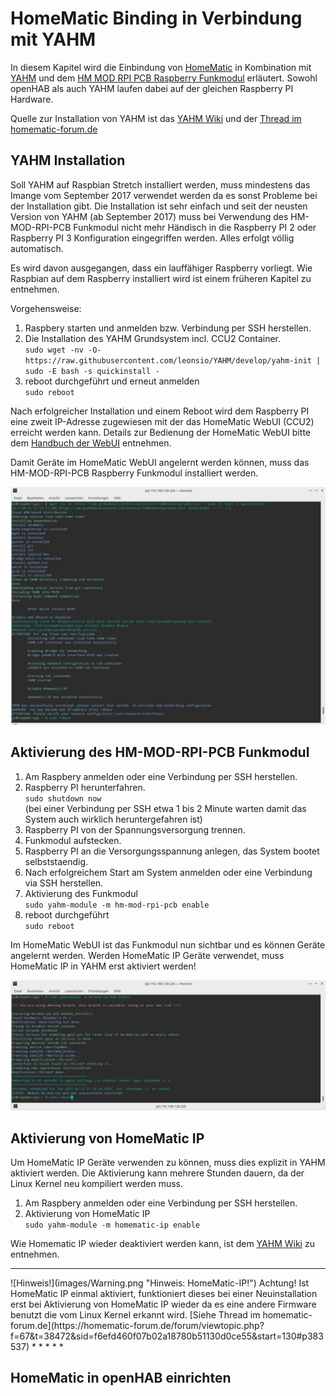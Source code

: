HomeMatic Binding in Verbindung mit YAHM
========================================

In diesem Kapitel wird die Einbindung von [HomeMatic](http://www.homematic.com/ "HomeMatic Homepage") in Kombination mit [YAHM](https://github.com/leonsio/YAHM "YAHM Homepage") und dem [HM MOD RPI PCB Raspberry Funkmodul](https://www.elv.de/homematic-funkmodul-fuer-raspberry-pi-bausatz.html) erläutert.
Sowohl openHAB als auch YAHM laufen dabei auf der gleichen Raspberry PI Hardware.  

Quelle zur Installation von YAHM ist das [YAHM Wiki](https://github.com/leonsio/YAHM/wiki) und der [Thread im homematic-forum.de](https://homematic-forum.de/forum/viewtopic.php?f=67&t=38472&sid=f6efd460f07b02a18780b51130d0ce55&start=130)

YAHM Installation
-----------------

Soll YAHM auf Raspbian Stretch installiert werden, muss mindestens das Imange vom September 2017 verwendet werden da es sonst Probleme bei der Installation gibt.
Die Installation ist sehr einfach und seit der neusten Version von YAHM (ab September 2017) muss bei Verwendung des HM-MOD-RPI-PCB Funkmodul nicht mehr Händisch in die Raspberry PI 2 oder Raspberry PI 3 Konfiguration eingegriffen werden.
Alles erfolgt völlig automatisch.  

Es wird davon ausgegangen, dass ein lauffähiger Raspberry vorliegt. Wie Raspbian auf dem Raspberry installiert wird ist einem früheren Kapitel zu entnehmen.

Vorgehensweise:  
1. Raspbery starten und anmelden bzw. Verbindung per SSH herstellen.  
2. Die Installation des YAHM Grundsystem incl. CCU2 Container.  
   `sudo wget -nv -O- https://raw.githubusercontent.com/leonsio/YAHM/develop/yahm-init | sudo -E bash -s quickinstall -`  
3. reboot durchgeführt und erneut anmelden  
   `sudo reboot`  

Nach erfolgreicher Installation und einem Reboot wird dem Raspberry PI eine zweit IP-Adresse zugewiesen mit der das HomeMatic WebUI (CCU2) erreicht werden kann.
Details zur Bedienung der HomeMatic WebUI bitte dem [Handbuch der WebUI](http://www.homematic.com/Downloads/eq3/download%20bereich/handbuecher/HomeMatic_WebUI_Handbuch_eQ-3.pdf) entnehmen.  

Damit Geräte im HomeMatic WebUI angelernt werden können, muss das HM-MOD-RPI-PCB Raspberry Funkmodul installiert werden.

![Die Ausgabe während der Installation von YAHM](images/YAHM_install.png "Ausgabe während der Installation von YAHM")

	
Aktivierung des HM-MOD-RPI-PCB Funkmodul
----------------------------------------

1. Am Raspbery anmelden oder eine Verbindung per SSH herstellen.  
2. Raspberry PI herunterfahren.  
   `sudo shutdown now`  
   (bei einer Verbindung per SSH etwa 1 bis 2 Minute warten damit das System auch wirklich heruntergefahren ist)
3. Raspberry PI von der Spannungsversorgung trennen.  
4. Funkmodul aufstecken.  
5. Raspberry PI an die Versorgungsspannung anlegen, das System bootet selbststaendig.  
6. Nach erfolgreichem Start am System anmelden oder eine Verbindung via SSH herstellen.  
7. Aktivierung des Funkmodul  
   `sudo yahm-module -m hm-mod-rpi-pcb enable`  
8. reboot durchgeführt  
   `sudo reboot`  

Im HomeMatic WebUI ist das Funkmodul nun sichtbar und es können Geräte angelernt werden.
Werden HomeMatic IP Geräte verwendet, muss HomeMatic IP in YAHM erst aktiviert werden!  

![Die Ausgabe während der Aktivierung des HM-MOD-RPI-PCB Funkmodul](images/YAHM_enable_hm-mod-rpi-pcb.png "Ausgabe während der Aktivierung des HM-MOD-RPI-PCB Funkmodul")

Aktivierung von HomeMatic IP
----------------------------

Um HomeMatic IP Geräte verwenden zu können, muss dies explizit in YAHM aktiviert werden. Die Aktivierung kann mehrere Stunden dauern, da der Linux Kernel neu kompiliert werden muss.  

1. Am Raspbery anmelden oder eine Verbindung per SSH herstellen.  
2. Aktivierung von HomeMatic IP  
   `sudo yahm-module -m homematic-ip enable`  
	
Wie Homematic IP wieder deaktiviert werden kann, ist dem [YAHM Wiki](https://github.com/leonsio/YAHM/wiki) zu entnehmen.  

* * * * *
<tr>
<td> ![Hinweis!](images/Warning.png "Hinweis: HomeMatic-IP!") </td>
<td> Achtung! Ist HomeMatic IP einmal aktiviert, funktioniert dieses bei einer Neuinstallation erst bei Aktivierung von HomeMatic IP wieder da es eine andere Firmware benutzt die vom Linux Kernel erkannt wird. [Siehe Thread im homematic-forum.de](https://homematic-forum.de/forum/viewtopic.php?f=67&t=38472&sid=f6efd460f07b02a18780b51130d0ce55&start=130#p383537) </td>
</tr>
</table>
* * * * *


HomeMatic in openHAB einrichten
-------------------------------
